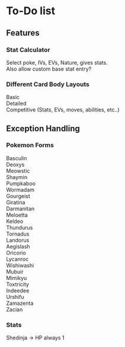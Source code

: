 # To-Do list

## Features
### Stat Calculator
Select poke, IVs, EVs, Nature, gives stats.\
Also allow custom base stat entry?

### Different Card Body Layouts
Basic\
Detailed\
Competitive (Stats, EVs, moves, abilities, etc..)

## Exception Handling

### Pokemon Forms
Basculin\
Deoxys\
Meowstic\
Shaymin\
Pumpkaboo\
Wormadam\
Gourgeist\
Giratina\
Darmanitan\
Meloetta\
Keldeo\
Thundurus\
Tornadus\
Landorus\
Aegislash\
Oricorio\
Lycanroc\
Wishiwashi\
Mubuir\
Mimikyu\
Toxtricity\
Indeedee\
Urshifu\
Zamazenta\
Zacian

### Stats
Shedinja -> HP always 1